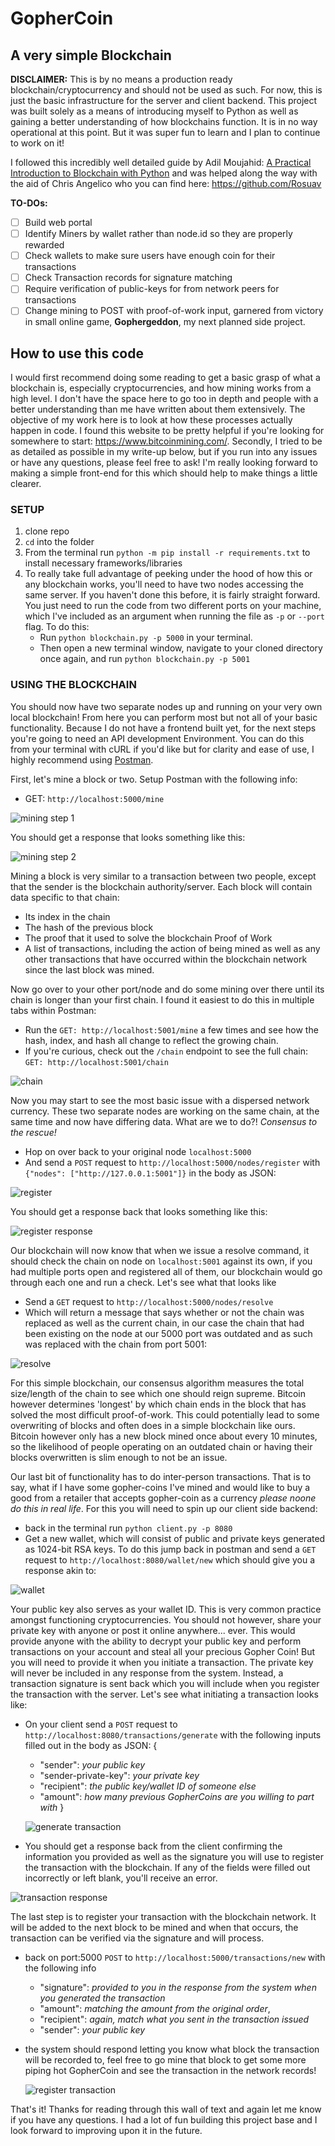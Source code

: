 # GopherCoin
## A very simple Blockchain

**DISCLAIMER:** This is by no means a production ready blockchain/cryptocurrency and should not be used as such. For now, this is just the basic infrastructure for the server and client backend. This project was built solely as a means of introducing myself to Python as well as gaining a better understanding of how blockchains function. It is in no way operational at this point. But it was super fun to learn and I plan to continue to work on it!

I followed this incredibly well detailed guide by Adil Moujahid: [A Practical Introduction to Blockchain with Python](http://adilmoujahid.com/posts/2018/03/intro-blockchain-bitcoin-python/) and was helped along the way with the aid of Chris Angelico who you can find here: https://github.com/Rosuav

**TO-DOs:**
 - [ ] Build web portal
 - [ ] Identify Miners by wallet rather than node.id so they are properly rewarded
 - [ ] Check wallets to make sure users have enough coin for their transactions
 - [ ] Check Transaction records for signature matching
 - [ ] Require verification of public-keys for from network peers for transactions
 - [ ] Change mining to POST with proof-of-work input, garnered from victory in small online game, **Gophergeddon**, my next planned side project.

## How to use this code

I would first recommend doing some reading to get a basic grasp of what a blockchain is, especially cryptocurrencies, and how mining works from a high level. I don't have the space here to go too in depth and people with a better understanding than me have written about them extensively. The objective of my work here is to look at how these processes actually happen in code. I found this website to be pretty helpful if you're looking for somewhere to start: https://www.bitcoinmining.com/. Secondly, I tried to be as detailed as possible in my write-up below, but if you run into any issues or have any questions, please feel free to ask! I'm really looking forward to making a simple front-end for this which should help to make things a little clearer.

### SETUP
  1. clone repo
  2. `cd` into the folder
  3. From the terminal run `python -m pip install -r requirements.txt` to install necessary frameworks/libraries
  4. To really take full advantage of peeking under the hood of how this or any blockchain works, you'll need to have two nodes accessing the same server. If you haven't done this before, it is fairly straight forward. You just need to run the code from two different ports on your machine, which I've included as an argument when running the file as `-p` or `--port` flag. To do this:
     * Run `python blockchain.py -p 5000` in your terminal. 
     * Then open a new terminal window, navigate to your cloned directory once again, and run `python blockchain.py -p 5001`

### USING THE BLOCKCHAIN

  You should now have two separate nodes up and running on your very own local blockchain! From here you can perform most but not all of your basic functionality. Because I do not have a frontend built yet, for the next steps you're going to need an API development Environment. You can do this from your terminal with cURL if you'd like but for clarity and ease of use, I highly recommend using [Postman](https://www.getpostman.com/). 

  First, let's mine a block or two. Setup Postman with the following info:

  - GET: `http://localhost:5000/mine`

  ![mining step 1](/READme-images/mining0.png)
  
  You should get a response that looks something like this:

  ![mining step 2](/READme-images/mining0-response.png)

  Mining a block is very similar to a transaction between two people, except that the sender is the blockchain authority/server. Each block will contain data specific to that chain:
  * Its index in the chain
  * The hash of the previous block
  * The proof that it used to solve the blockchain Proof of Work
  * A list of transactions, including the action of being mined as well as any other transactions that have occurred within the blockchain network since the last block was mined.

  Now go over to your other port/node and do some mining over there until its chain is longer than your first chain. I found it easiest to do this in multiple tabs within Postman:
  - Run the `GET: http://localhost:5001/mine` a few times and see how the hash, index, and hash all change to reflect the growing chain.
  - If you're curious, check out the `/chain` endpoint to see the full chain: `GET: http://localhost:5001/chain`

  ![chain](/READme-images/chain.png)

  Now you may start to see the most basic issue with a dispersed network currency. These two separate nodes are working on the same chain, at the same time and now have differing data. What are we to do?! *Consensus to the rescue!*

  - Hop on over back to your original node `localhost:5000` 
  - And send a `POST` request to `http://localhost:5000/nodes/register` with `{"nodes": ["http://127.0.0.1:5001"]}` in the body as JSON:
    
![register](/READme-images/register.png)
    
  You should get a response back that looks something like this:
  
  ![register response](/READme-images/register-response.png)

  Our blockchain will now know that when we issue a resolve command, it should check the chain on node on `localhost:5001` against its own, if you had multiple ports open and registered all of them, our blockchain would go through each one and run a check. Let's see what that looks like
  - Send a `GET` request to `http://localhost:5000/nodes/resolve`
  - Which will return a message that says whether or not the chain was replaced as well as the current chain, in our case the chain that had been existing on the node at our 5000 port was outdated and as such was replaced with the chain from port 5001:
  
  ![resolve](/READme-images/resolve.png)

  For this simple blockchain, our consensus algorithm measures the total size/length of the chain to see which one should reign supreme. Bitcoin however determines 'longest' by which chain ends in the block that has solved the most difficult proof-of-work. This could potentially lead to some overwriting of blocks and often does in a simple blockchain like ours. Bitcoin however only has a new block mined once about every 10 minutes, so the likelihood of people operating on an outdated chain or having their blocks overwritten is slim enough to not be an issue.

  Our last bit of functionality has to do inter-person transactions. That is to say, what if I have some gopher-coins I've mined and would like to buy a good from a retailer that accepts gopher-coin as a currency *please noone do this in real life*. For this you will need to spin up our client side backend:
  - back in the terminal run `python client.py -p 8080`
  - Get a new wallet, which will consist of public and private keys generated as 1024-bit RSA keys. To do this jump back in postman and send a `GET` request to `http://localhost:8080/wallet/new` which should give you a response akin to:

  ![wallet](/READme-images/wallet.png)
    
  Your public key also serves as your wallet ID. This is very common practice amongst functioning cryptocurrencies. You should not however, share your private key with anyone or post it online anywhere... ever. This would provide anyone with the ability to decrypt your public key and perform transactions on your account and steal all your precious Gopher Coin! But you will need to provide it when you initiate a transaction. The private key will never be included in any response from the system. Instead, a transaction signature is sent back which you will include when you register the transaction with the server. Let's see what initiating a transaction looks like:
  - On your client send a `POST` request to `http://localhost:8080/transactions/generate` with the following inputs filled out in the body as JSON: {
    * "sender": *your public key*
    * "sender-private-key": *your private key*
    * "recipient": *the public key/wallet ID of someone else*
    * "amount": *how many previous GopherCoins are you willing to part with*
  }

    ![generate transaction](/READme-images/gen-transaction.png)

  - You should get a response back from the client confirming the information you provided as well as the signature you will use to register the transaction with the blockchain. If any of the fields were filled out incorrectly or left blank, you'll receive an error.

  ![transaction response](/READme-images/transaction-response.png)
    
  The last step is to register your transaction with the blockchain network. It will be added to the next block to be mined and when that occurs, the transaction can be verified via the signature and will process.
  - back on port:5000 `POST` to `http://localhost:5000/transactions/new` with the following info
    * "signature": *provided to you in the response from the system when you generated the transaction*
    * "amount": *matching the amount from the original order*,
    * "recipient": *again, match what you sent in the transaction issued*
    * "sender": *your public key*
  - the system should respond letting you know what block the transaction will be recorded to, feel free to go mine that block to get some more piping hot GopherCoin and see the transaction in the network records!

    ![register transaction](/READme-images/reg-transaction.png)

That's it! Thanks for reading through this wall of text and again let me know if you have any questions. I had a lot of fun building this project base and I look forward to improving upon it in the future.
